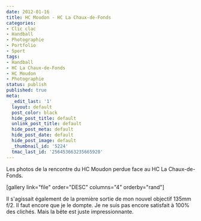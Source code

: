 ```yaml
---
date: 2012-01-16
title: HC Moudon - HC La Chaux-de-Fonds
categories:
- Clic clac
- Handball
- Photographie
- Portfolio
- Sport
tags:
- Handball
- HC La Chaux-de-Fonds
- HC Moudon
- Photographie
status: publish
published: true
meta:
  _edit_last: '1'
  layout: default
  post_color: black
  hide_post_title: default
  unlink_post_title: default
  hide_post_meta: default
  hide_post_date: default
  hide_post_image: default
  _thumbnail_id: '5224'
  tmac_last_id: '256453663235665920'
---
```

Les photos de la rencontre du HC Moudon perdue face au HC La Chaux-de-Fonds.<!--more-->

[gallery link="file" order="DESC" columns="4" orderby="rand"]

Il s'agissait également de la première sortie de mon nouvel objectif 135mm f/2. Il faut encore que je le dompte. Je ne suis pas encore satisfait à 100% des clichés. Mais la bête est juste impressionnante.
